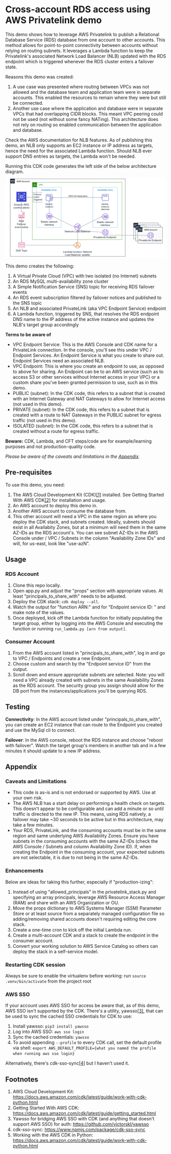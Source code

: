 # Cross-account RDS access using AWS Privatelink demo

This demo shows how to leverage AWS Privatelink to publish a Relational Database Service (RDS) database from one account to other accounts. This method allows for point-to-point connectivity between accounts without relying on routing subnets. It leverages a Lambda function to keep the Privatelink's associated Network Load Balancer (NLB) updated with the RDS endpoint which is triggered whenever the RDS cluster enters a failover state.

Reasons this demo was created:
1. A use case was presented where routing between VPCs was not allowed and the database team and application team were in separate accounts. This enabled the resources to remain where they were but still be connected.
2. Another use case where the application and database were in separate VPCs that had overlapping CIDR blocks. This meant VPC peering could not be used (not without some fancy NATing). This architecture does not rely on routing so enabled communication between the application and database.

Check the AWS documentation for NLB features. As of publishing this demo, an NLB only supports an EC2 instance or IP address as targets, hence the need for the associated Lambda function. Should NLB ever support DNS entries as targets, the Lambda won't be needed.

Running this CDK code generates the left side of the below architecture diagram.

![Architecture diagram](architecture.png)

This demo creates the following:
1. A Virtual Private Cloud (VPC) with two isolated (no Internet) subnets
2. An RDS MySQL multi-availability zone cluster
3. A Simple Notification Service (SNS) topic for receiving RDS failover events
4. An RDS event subscription filtered by failover notices and published to the SNS topic
5. An NLB and associated PrivateLink (aka VPC Endpoint Service) endpoint
6. A Lambda function, triggered by SNS, that resolves the RDS endpoint DNS name to the IP address of the active instance and updates the NLB's target group accordingly

**Terms to be aware of**
- VPC Endpoint Service: This is the AWS Console and CDK name for a PrivateLink connection. In the console, you'll see this under VPC / Endpoint Services. An Endpoint Service is what you create to share out. Endpoint Services need an associated NLB.
- VPC Endpoint: This is where you create an endpoint to use, as opposed to above for sharing. An Endpoint can be to an AWS service (such as to access S3 or other services without Internet access in your VPC) or a custom share you've been granted permission to use, such as in this demo.
- PUBLIC (subnet): In the CDK code, this refers to a subnet that is created with an Internet Gateway and NAT Gateways to allow for Internet access (not used in this demo).
- PRIVATE (subnet): In the CDK code, this refers to a subnet that is created with a route to NAT Gateways in the PUBLIC subnet for egress traffic (not used in this demo).
- ISOLATED (subnet): In the CDK code, this refers to a subnet that is created without a route for egress traffic.


<div class="alert alert-block alert-danger">
    <p><b>Beware:</b> CDK, Lambda, and CFT steps/code are for example/learning purposes and not production-quality code.</p> 
    <p><i>Please be aware of the caveats and limitations in the <a href="#appendix">Appendix</a>.</i></p>
</div>

## Pre-requisites

To use this demo, you need:
1. The AWS Cloud Development Kit (CDK)[[1]](#fn1) installed. See Getting Started With AWS CDK[[2]](#fn2) for installation and usage.
2. An AWS account to deploy this demo in.
3. Another AWS account to consume the database from.
4. This other account will need a VPC in the same region as where you deploy the CDK stack, and subnets created. Ideally, subnets should exist in all Availabity Zones, but at a minimum will need them in the same AZ-IDs as the RDS account's. You can see subnet AZ-IDs in the AWS Console under / VPC / Subnets in the column "Availability Zone IDs" and will, for us-east, look like "use-azN".

## Usage

### RDS Account
1. Clone this repo locally.
2. Open app.py and adjust the "props" section with appropriate values. At least "principals_to_share_with" needs to be adjusted.
3. Deploy the CDK stack: `cdk deploy --all`.
4. Watch the output for "function ARN:" and for "Endpoint service ID: " and make note of the values.
5. Once deployed, kick off the Lambda function for initially populating the target group, either by logging into the AWS Console and executing the function or running `run_lambda.py [arn from output]`.

### Consumer Account
1. From the AWS account listed in "principals_to_share_with", log in and go to VPC / Endpoints and create a new Endpoint. 
2. Choose custom and search by the "Endpoint service ID" from the output. 
3. Scroll down and ensure appropriate subnets are selected. Note: you will need a VPC already created with subnets in the same Availability Zones as the RDS account. The security group you assign should allow for the DB port from the instances/applications you'll be querying RDS.

## Testing

**Connectivity**: In the AWS account listed under "principals_to_share_with", you can create an EC2 instance that can route to the Endpoint you created and use the MySql cli to connect.

**Failover**: In the AWS console, reboot the RDS instance and choose "reboot with failover". Watch the target group's members in another tab and in a few minutes it should update to a new IP address.


<span id="appendix" />

## Appendix

### Caveats and Limitations

- This code is as-is and is not endorsed or supported by AWS. Use at your own risk.
- The AWS NLB has a start delay on performing a health check on targets. This doesn't appear to be configurable and can add a minute or so until traffic is directed to the new IP. This means, using RDS natively, a failover may take ~30 seconds to be active but in this architecture, may take a few minutes.
- Your RDS, PrivateLink, and the consuming accounts must be in the same region and same underlying AWS Availability Zones. Ensure you have subnets in the consuming accounts with the same AZ-IDs (check the AWS Console / Subnets and column Availability Zone ID). If, when creating the Endpoint in the consuming account, your expected subnets are not selectable, it is due to not being in the same AZ-IDs.

### Enhancements

Below are ideas for taking this further, especially if "production-izing":

1. Instead of using "allowed_principals" in the privatelink_stack.py and specifying an array principals, leverage AWS Resource Access Manager (RAM) and share with an AWS Organization or OU.
2. Move the props dictionary to AWS Systems Manager (SSM) Parameter Store or at least source from a separately managed configuration file so adding/removing shared accounts doesn't requiring editing the core stack.
3. Create a one-time cron to kick off the initial Lambda run.
4. Create a multi-account CDK and a stack to create the endpoint in the consumer account.
5. Convert your working solution to AWS Service Catalog so others can deploy the stack in a self-service model.


### Restarting CDK session
Always be sure to enable the virtualenv before working: run `source .venv/bin/activate` from the project root

### AWS SSO
If your account uses AWS SSO for access be aware that, as of this demo, AWS SSO isn't supported by the CDK. There's a  utility, yawsso[[3]](#fn3), that can be used to sync the cached SSO credentials for CDK to use:

1. Install yawsso: `pip3 install yawsso`
2. Log into AWS SSO: `aws sso login`
3. Sync the cached credentials: `yawsso`
4. To avoid appending `--profile` to every CDK call, set the default profile via shell: `export AWS_DEFAULT_PROFILE={what you named the profile when running aws sso login}`

Alternatively, there's cdk-sso-sync[[4]](#fn4) but I haven't used it.


## Footnotes
1. <span id="fn1">AWS Cloud Development Kit: https://docs.aws.amazon.com/cdk/latest/guide/work-with-cdk-python.html</span>
2. <span id="fn2">Getting Started With AWS CDK: https://docs.aws.amazon.com/cdk/latest/guide/getting_started.html</span>
3. <span id="fn3">Yawsso for bridging AWS SSO with CDK (and anything that doesn't support AWS SSO) for auth: https://github.com/victorskl/yawsso</span>
4. <span id="fn4">cdk-sso-sync: https://www.npmjs.com/package/cdk-sso-sync</span>
5. <span id="fn8">Working with the AWS CDK in Python: https://docs.aws.amazon.com/cdk/latest/guide/work-with-cdk-python.html</a>
